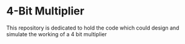 # 4-Bit Multiplier
This  repository is dedicated to hold the code which could design and simulate the working of a 4 bit multiplier
